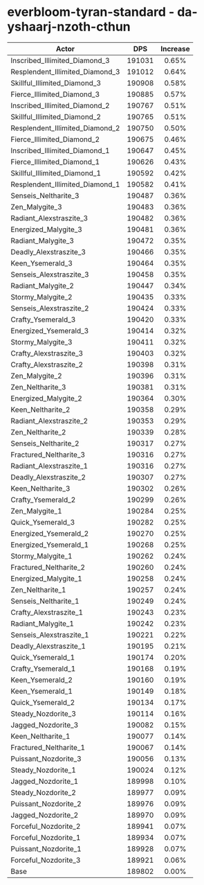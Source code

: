 # everbloom-tyran-standard - da-yshaarj-nzoth-cthun
| Actor | DPS | Increase |
|---|:---:|:---:|
|Inscribed_Illimited_Diamond_3|191031|0.65%|
|Resplendent_Illimited_Diamond_3|191012|0.64%|
|Skillful_Illimited_Diamond_3|190908|0.58%|
|Fierce_Illimited_Diamond_3|190885|0.57%|
|Inscribed_Illimited_Diamond_2|190767|0.51%|
|Skillful_Illimited_Diamond_2|190765|0.51%|
|Resplendent_Illimited_Diamond_2|190750|0.50%|
|Fierce_Illimited_Diamond_2|190675|0.46%|
|Inscribed_Illimited_Diamond_1|190647|0.45%|
|Fierce_Illimited_Diamond_1|190626|0.43%|
|Skillful_Illimited_Diamond_1|190592|0.42%|
|Resplendent_Illimited_Diamond_1|190582|0.41%|
|Senseis_Neltharite_3|190487|0.36%|
|Zen_Malygite_3|190483|0.36%|
|Radiant_Alexstraszite_3|190482|0.36%|
|Energized_Malygite_3|190481|0.36%|
|Radiant_Malygite_3|190472|0.35%|
|Deadly_Alexstraszite_3|190466|0.35%|
|Keen_Ysemerald_3|190464|0.35%|
|Senseis_Alexstraszite_3|190458|0.35%|
|Radiant_Malygite_2|190447|0.34%|
|Stormy_Malygite_2|190435|0.33%|
|Senseis_Alexstraszite_2|190424|0.33%|
|Crafty_Ysemerald_3|190420|0.33%|
|Energized_Ysemerald_3|190414|0.32%|
|Stormy_Malygite_3|190411|0.32%|
|Crafty_Alexstraszite_3|190403|0.32%|
|Crafty_Alexstraszite_2|190398|0.31%|
|Zen_Malygite_2|190396|0.31%|
|Zen_Neltharite_3|190381|0.31%|
|Energized_Malygite_2|190364|0.30%|
|Keen_Neltharite_2|190358|0.29%|
|Radiant_Alexstraszite_2|190353|0.29%|
|Zen_Neltharite_2|190339|0.28%|
|Senseis_Neltharite_2|190317|0.27%|
|Fractured_Neltharite_3|190316|0.27%|
|Radiant_Alexstraszite_1|190316|0.27%|
|Deadly_Alexstraszite_2|190307|0.27%|
|Keen_Neltharite_3|190302|0.26%|
|Crafty_Ysemerald_2|190299|0.26%|
|Zen_Malygite_1|190284|0.25%|
|Quick_Ysemerald_3|190282|0.25%|
|Energized_Ysemerald_2|190270|0.25%|
|Energized_Ysemerald_1|190268|0.25%|
|Stormy_Malygite_1|190262|0.24%|
|Fractured_Neltharite_2|190260|0.24%|
|Energized_Malygite_1|190258|0.24%|
|Zen_Neltharite_1|190257|0.24%|
|Senseis_Neltharite_1|190249|0.24%|
|Crafty_Alexstraszite_1|190243|0.23%|
|Radiant_Malygite_1|190242|0.23%|
|Senseis_Alexstraszite_1|190221|0.22%|
|Deadly_Alexstraszite_1|190195|0.21%|
|Quick_Ysemerald_1|190174|0.20%|
|Crafty_Ysemerald_1|190168|0.19%|
|Keen_Ysemerald_2|190160|0.19%|
|Keen_Ysemerald_1|190149|0.18%|
|Quick_Ysemerald_2|190134|0.17%|
|Steady_Nozdorite_3|190114|0.16%|
|Jagged_Nozdorite_3|190082|0.15%|
|Keen_Neltharite_1|190077|0.14%|
|Fractured_Neltharite_1|190067|0.14%|
|Puissant_Nozdorite_3|190056|0.13%|
|Steady_Nozdorite_1|190024|0.12%|
|Jagged_Nozdorite_1|189998|0.10%|
|Steady_Nozdorite_2|189977|0.09%|
|Puissant_Nozdorite_2|189976|0.09%|
|Jagged_Nozdorite_2|189970|0.09%|
|Forceful_Nozdorite_2|189941|0.07%|
|Forceful_Nozdorite_1|189934|0.07%|
|Puissant_Nozdorite_1|189928|0.07%|
|Forceful_Nozdorite_3|189921|0.06%|
|Base|189802|0.00%|
